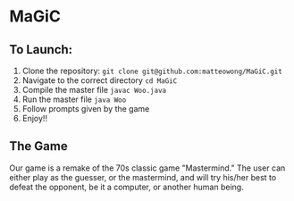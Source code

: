 # MaGiC
## To Launch:
1. Clone the repository: ```git clone git@github.com:matteowong/MaGiC.git```
2. Navigate to the correct directory ```cd MaGiC```
3. Compile the master file ```javac Woo.java```
4. Run the master file ```java Woo```
5. Follow prompts given by the game
6. Enjoy!!

## The Game
Our game is a remake of the 70s classic game "Mastermind." 
The user can either play as the guesser, or the mastermind, and will try his/her best
to defeat the opponent, be it a computer, or another human being.
